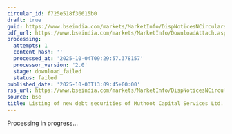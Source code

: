 ```yaml
---
circular_id: f725e518f36615b0
draft: true
guid: https://www.bseindia.com/markets/MarketInfo/DispNoticesNCirculars.aspx?Noticeid={B13B4075-8352-481B-9C97-A81A969142AD}&noticeno=20251003-42&dt=10/03/2025&icount=42&totcount=73&flag=0
pdf_url: https://www.bseindia.com/markets/MarketInfo/DownloadAttach.aspx?id=20251003-42&attachedId=
processing:
  attempts: 1
  content_hash: ''
  processed_at: '2025-10-04T09:29:57.378157'
  processor_version: '2.0'
  stage: download_failed
  status: failed
published_date: '2025-10-03T13:09:45+00:00'
rss_url: https://www.bseindia.com/markets/MarketInfo/DispNoticesNCirculars.aspx?Noticeid={B13B4075-8352-481B-9C97-A81A969142AD}&noticeno=20251003-42&dt=10/03/2025&icount=42&totcount=73&flag=0
source: bse
title: Listing of new debt securities of Muthoot Capital Services Ltd.
---
```


Processing in progress...
